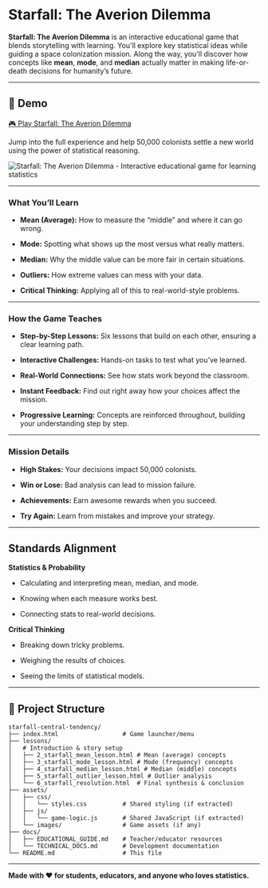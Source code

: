 # Starfall: The Averion Dilemma

**Starfall: The Averion Dilemma** is an interactive educational game that blends storytelling with learning. You'll explore key statistical ideas while guiding a space colonization mission. Along the way, you'll discover how concepts like **mean**, **mode**, and **median** actually matter in making life-or-death decisions for humanity’s future.

---

## 🌟 Demo

[🎮 Play Starfall: The Averion Dilemma](https://kiranraathod.github.io/starfall_central_tendency/)

Jump into the full experience and help 50,000 colonists settle a new world using the power of statistical reasoning.

![Starfall: The Averion Dilemma - Interactive educational game for learning statistics](assets/Starfall_TheAverionDilemma.gif)

---

### What You’ll Learn

- **Mean (Average):** How to measure the “middle” and where it can go wrong.
    
- **Mode:** Spotting what shows up the most versus what really matters.
    
- **Median:** Why the middle value can be more fair in certain situations.
    
- **Outliers:** How extreme values can mess with your data.
    
- **Critical Thinking:** Applying all of this to real-world-style problems.
    

---

### How the Game Teaches

- **Step-by-Step Lessons:** Six lessons that build on each other, ensuring a clear learning path.
    
- **Interactive Challenges:** Hands-on tasks to test what you’ve learned.
    
- **Real-World Connections:** See how stats work beyond the classroom.
    
- **Instant Feedback:** Find out right away how your choices affect the mission.
    
- **Progressive Learning:** Concepts are reinforced throughout, building your understanding step by step.
    

---

###  Mission Details

- **High Stakes:** Your decisions impact 50,000 colonists.
    
- **Win or Lose:** Bad analysis can lead to mission failure.
    
- **Achievements:** Earn awesome rewards when you succeed.
    
- **Try Again:** Learn from mistakes and improve your strategy.
    

---

## Standards Alignment

**Statistics & Probability**

- Calculating and interpreting mean, median, and mode.
    
- Knowing when each measure works best.
    
- Connecting stats to real-world decisions.
    

**Critical Thinking**

- Breaking down tricky problems.
    
- Weighing the results of choices.
    
- Seeing the limits of statistical models.
    

---

## 📂 Project Structure

```
starfall-central-tendency/
├── index.html                  # Game launcher/menu
├── lessons/
│   # Introduction & story setup
│   ├── 2_starfall_mean_lesson.html # Mean (average) concepts
│   ├── 3_starfall_mode_lesson.html # Mode (frequency) concepts
│   ├── 4_starfall_median_lesson.html # Median (middle) concepts
│   ├── 5_starfall_outlier_lesson.html # Outlier analysis
│   └── 6_starfall_resolution.html  # Final synthesis & conclusion
├── assets/
│   ├── css/
│   │   └── styles.css          # Shared styling (if extracted)
│   ├── js/
│   │   └── game-logic.js       # Shared JavaScript (if extracted)
│   └── images/                 # Game assets (if any)
├── docs/
│   ├── EDUCATIONAL_GUIDE.md    # Teacher/educator resources
│   └── TECHNICAL_DOCS.md       # Development documentation
└── README.md                   # This file
```

---

**Made with ❤️ for students, educators, and anyone who loves statistics.**

